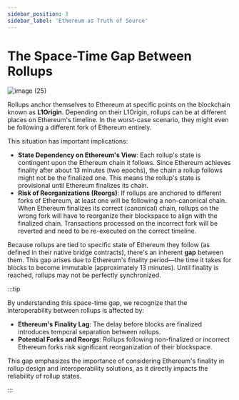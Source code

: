 ```yaml
---
sidebar_position: 3
sidebar_label: 'Ethereum as Truth of Source'
---
```


# The Space-Time Gap Between Rollups
![image (25)](https://github.com/user-attachments/assets/2f9fef63-53ce-43af-b6ef-72ecb76e5367)

Rollups anchor themselves to Ethereum at specific points on the blockchain known as **L1Origin**. Depending on their L1Origin, rollups can be at different places on Ethereum's timeline. In the worst-case scenario, they might even be following a different fork of Ethereum entirely.

This situation has important implications:

- **State Dependency on Ethereum's View**: Each rollup's state is contingent upon the Ethereum chain it follows. Since Ethereum achieves finality after about 13 minutes (two epochs), the chain a rollup follows might not be the finalized one. This means the rollup's state is provisional until Ethereum finalizes its chain.
- **Risk of Reorganizations (Reorgs)**: If rollups are anchored to different forks of Ethereum, at least one will be following a non-canonical chain. When Ethereum finalizes its correct (canonical) chain, rollups on the wrong fork will have to reorganize their blockspace to align with the finalized chain. Transactions processed on the incorrect fork will be reverted and need to be re-executed on the correct timeline.

Because rollups are tied to specific state of Ethereum they follow (as defined in their native bridge contracts), there's an inherent **gap** between them. This gap arises due to Ethereum's finality period—the time it takes for blocks to become immutable (approximately 13 minutes). Until finality is reached, rollups may not be perfectly synchronized.

:::tip

By understanding this space-time gap, we recognize that the interoperability between rollups is affected by:

- **Ethereum's Finality Lag**: The delay before blocks are finalized introduces temporal separation between rollups.
- **Potential Forks and Reorgs**: Rollups following non-finalized or incorrect Ethereum forks risk significant reorganization of their blockspace.

This gap emphasizes the importance of considering Ethereum's finality in rollup design and interoperability solutions, as it directly impacts the reliability of rollup states.

:::
